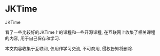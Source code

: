 # JKTime
JKTime

看了一些比较好的JKTime上的课程和一些开源课程, 在互联网上收集了相关课程的内容, 用于自己保存和学习.

本文内容收集于互联网, 仅用作学习交流, 不可商用, 侵权告知将删除.
